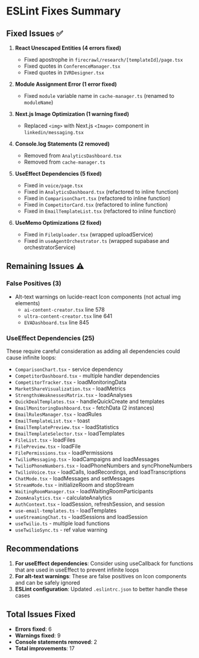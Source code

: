 # ESLint Fixes Summary

## Fixed Issues ✅

1. **React Unescaped Entities (4 errors fixed)**
   - Fixed apostrophe in `firecrawl/research/[templateId]/page.tsx`
   - Fixed quotes in `ConferenceManager.tsx`
   - Fixed quotes in `IVRDesigner.tsx`

2. **Module Assignment Error (1 error fixed)**
   - Fixed `module` variable name in `cache-manager.ts` (renamed to `moduleName`)

3. **Next.js Image Optimization (1 warning fixed)**
   - Replaced `<img>` with Next.js `<Image>` component in `linkedin/messaging.tsx`

4. **Console.log Statements (2 removed)**
   - Removed from `AnalyticsDashboard.tsx`
   - Removed from `cache-manager.ts`

5. **UseEffect Dependencies (5 fixed)**
   - Fixed in `voice/page.tsx`
   - Fixed in `AnalyticsDashboard.tsx` (refactored to inline function)
   - Fixed in `ComparisonChart.tsx` (refactored to inline function)
   - Fixed in `CompetitorCard.tsx` (refactored to inline function)
   - Fixed in `EmailTemplateList.tsx` (refactored to inline function)

6. **UseMemo Optimizations (2 fixed)**
   - Fixed in `FileUploader.tsx` (wrapped uploadService)
   - Fixed in `useAgentOrchestrator.ts` (wrapped supabase and orchestratorService)

## Remaining Issues ⚠️

### False Positives (3)
- Alt-text warnings on lucide-react Icon components (not actual img elements)
  - `ai-content-creator.tsx` line 578
  - `ultra-content-creator.tsx` line 641
  - `EVADashboard.tsx` line 845

### UseEffect Dependencies (25)
These require careful consideration as adding all dependencies could cause infinite loops:
- `ComparisonChart.tsx` - service dependency
- `CompetitorDashboard.tsx` - multiple handler dependencies
- `CompetitorTracker.tsx` - loadMonitoringData
- `MarketShareVisualization.tsx` - loadMetrics
- `StrengthsWeaknessesMatrix.tsx` - loadAnalyses
- `QuickDealTemplates.tsx` - handleQuickCreate and templates
- `EmailMonitoringDashboard.tsx` - fetchData (2 instances)
- `EmailRulesManager.tsx` - loadRules
- `EmailTemplateList.tsx` - toast
- `EmailTemplatePreview.tsx` - loadStatistics
- `EmailTemplateSelector.tsx` - loadTemplates
- `FileList.tsx` - loadFiles
- `FilePreview.tsx` - loadFile
- `FilePermissions.tsx` - loadPermissions
- `TwilioMessaging.tsx` - loadCampaigns and loadMessages
- `TwilioPhoneNumbers.tsx` - loadPhoneNumbers and syncPhoneNumbers
- `TwilioVoice.tsx` - loadCalls, loadRecordings, and loadTranscriptions
- `ChatMode.tsx` - loadMessages and setMessages
- `StreamMode.tsx` - initializeRoom and stopStream
- `WaitingRoomManager.tsx` - loadWaitingRoomParticipants
- `ZoomAnalytics.tsx` - calculateAnalytics
- `AuthContext.tsx` - loadSession, refreshSession, and session
- `use-email-templates.ts` - loadTemplates
- `useStreamingChat.ts` - loadSessions and loadSession
- `useTwilio.ts` - multiple load functions
- `useTwilioSync.ts` - ref value warning

## Recommendations

1. **For useEffect dependencies**: Consider using useCallback for functions that are used in useEffect to prevent infinite loops
2. **For alt-text warnings**: These are false positives on Icon components and can be safely ignored
3. **ESLint configuration**: Updated `.eslintrc.json` to better handle these cases

## Total Issues Fixed
- **Errors fixed**: 6
- **Warnings fixed**: 9
- **Console statements removed**: 2
- **Total improvements**: 17